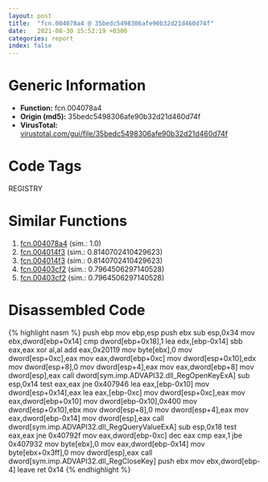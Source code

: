 ```yaml
---
layout: post
title:  "fcn.004078a4 @ 35bedc5498306afe90b32d21d460d74f"
date:   2021-08-30 15:52:19 +0300
categories: report
index: false
---
```


# Generic Information
- **Function:** fcn.004078a4
- **Origin (md5):** 35bedc5498306afe90b32d21d460d74f
- **VirusTotal:** [virustotal.com/gui/file/35bedc5498306afe90b32d21d460d74f][virustotal_ref]

# Code Tags
<span class="tag" id="REGISTRY">REGISTRY</span>


# Similar Functions

1. [fcn.004078a4][similar_1_ref] (sim.: 1.0)
2. [fcn.004014f3][similar_2_ref] (sim.: 0.8140702410429623)
3. [fcn.004014f3][similar_3_ref] (sim.: 0.8140702410429623)
4. [fcn.00403cf2][similar_4_ref] (sim.: 0.7964506297140528)
5. [fcn.00403cf2][similar_5_ref] (sim.: 0.7964506297140528)


# Disassembled Code

{% highlight nasm %}
push ebp
mov ebp,esp
push ebx
sub esp,0x34
mov ebx,dword[ebp+0x14]
cmp dword[ebp+0x18],1
lea edx,[ebp-0x14]
sbb eax,eax
xor al,al
add eax,0x20119
mov byte[ebx],0
mov dword[esp+0xc],eax
mov eax,dword[ebp+0xc]
mov dword[esp+0x10],edx
mov dword[esp+8],0
mov dword[esp+4],eax
mov eax,dword[ebp+8]
mov dword[esp],eax
call dword[sym.imp.ADVAPI32.dll_RegOpenKeyExA]
sub esp,0x14
test eax,eax
jne 0x407946
lea eax,[ebp-0x10]
mov dword[esp+0x14],eax
lea eax,[ebp-0xc]
mov dword[esp+0xc],eax
mov eax,dword[ebp+0x10]
mov dword[ebp-0x10],0x400
mov dword[esp+0x10],ebx
mov dword[esp+8],0
mov dword[esp+4],eax
mov eax,dword[ebp-0x14]
mov dword[esp],eax
call dword[sym.imp.ADVAPI32.dll_RegQueryValueExA]
sub esp,0x18
test eax,eax
jne 0x40792f
mov eax,dword[ebp-0xc]
dec eax
cmp eax,1
jbe 0x407932
mov byte[ebx],0
mov eax,dword[ebp-0x14]
mov byte[ebx+0x3ff],0
mov dword[esp],eax
call dword[sym.imp.ADVAPI32.dll_RegCloseKey]
push ebx
mov ebx,dword[ebp-4]
leave 
ret 0x14
{% endhighlight %}


[similar_1_ref]: /report/fcn.004078a4@a3177dc54b85649e8807e665ece12d6a
[similar_2_ref]: /report/fcn.004014f3@a3177dc54b85649e8807e665ece12d6a
[similar_3_ref]: /report/fcn.004014f3@35bedc5498306afe90b32d21d460d74f
[similar_4_ref]: /report/fcn.00403cf2@35bedc5498306afe90b32d21d460d74f
[similar_5_ref]: /report/fcn.00403cf2@a3177dc54b85649e8807e665ece12d6a
[virustotal_ref]: https://www.virustotal.com/gui/file/35bedc5498306afe90b32d21d460d74f